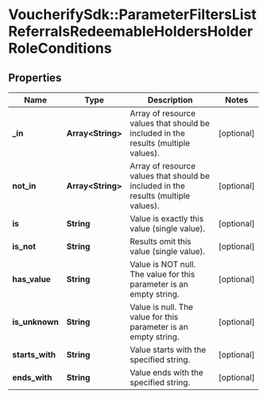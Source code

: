 # VoucherifySdk::ParameterFiltersListReferralsRedeemableHoldersHolderRoleConditions

## Properties

| Name | Type | Description | Notes |
| ---- | ---- | ----------- | ----- |
| **_in** | **Array&lt;String&gt;** | Array of resource values that should be included in the results (multiple values). | [optional] |
| **not_in** | **Array&lt;String&gt;** | Array of resource values that should be included in the results (multiple values). | [optional] |
| **is** | **String** | Value is exactly this value (single value). | [optional] |
| **is_not** | **String** | Results omit this value (single value). | [optional] |
| **has_value** | **String** | Value is NOT null. The value for this parameter is an empty string. | [optional] |
| **is_unknown** | **String** | Value is null. The value for this parameter is an empty string. | [optional] |
| **starts_with** | **String** | Value starts with the specified string. | [optional] |
| **ends_with** | **String** | Value ends with the specified string. | [optional] |

